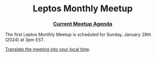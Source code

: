 <div align="center">
  
<h1>Leptos Monthly Meetup</h1>

### [Current Meetup Agenda][meeting-agenda]

</div>

The first Leptos Monthly Meetup is scheduled for Sunday, January 28th (2024) at 3pm EST.

[Translate the meeting into your local time][meeting-time].


[meeting-agenda]: ./meeting-01-agenda__Jan28_2024.md
[meeting-time]: https://time.is/1500_28_Jan_2024_in_EST/PST/MT/United_Kingdom/Germany/India/Australia?Leptos_Meetup
